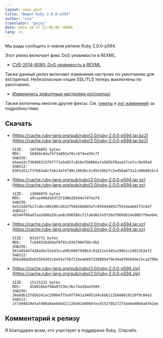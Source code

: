 ```yaml
---
layout: news_post
title: "Вышел Ruby 2.0.0-p594"
author: "usa"
translator: "gazay"
date: 2014-10-27 12:00:00 +0000
lang: ru
---
```


Мы рады сообщить о новом релизе Ruby 2.0.0-p594.

Этот релиз включает фикс DoS уязвимости в REXML.

* [CVE-2014-8080: DoS уязвимость в REXML](https://www.ruby-lang.org/ru/news/2014/10/27/rexml-dos-cve-2014-8080/)

Также данный релиз включает изменения настроек по умолчанию для ext/openssl.
Небезопасные опции SSL/TLS теперь выключены по умолчанию.

* [Изменились дефолтные настройки ext/openssl](https://www.ruby-lang.org/ru/news/2014/10/27/changing-default-settings-of-ext-openssl/)

Также включены многие другие фиксы.
См. [тикеты](https://bugs.ruby-lang.org/projects/ruby-200/issues?set_filter=1&amp;status_id=5)
и [лог изменений](https://svn.ruby-lang.org/repos/ruby/tags/v2_0_0_594/ChangeLog) за подробностями.

## Скачать

* [https://cache.ruby-lang.org/pub/ruby/2.0/ruby-2.0.0-p594.tar.bz2](https://cache.ruby-lang.org/pub/ruby/2.0/ruby-2.0.0-p594.tar.bz2)

      SIZE:   10756895 bytes
      MD5:    58469c0daf5f3a892a70cc674ea59c7f
      SHA256: e5aee3cf36898315f87771a5e657c81befb88b6afa585b70aaa57c47cc0e99a4
      SHA512: 8301a51c73fb63a8cfeb14af47d0c18b5bc3c45e3d62fc2ed56a673a1cd6b0015c41f275e70eb14a9e40036b1530977199321e05285e107a6adf58514bef1b3d

* [https://cache.ruby-lang.org/pub/ruby/2.0/ruby-2.0.0-p594.tar.gz](https://cache.ruby-lang.org/pub/ruby/2.0/ruby-2.0.0-p594.tar.gz)

      SIZE:   13606970 bytes
      MD5:    a9caa406da5d72f190e28344e747ee74
      SHA256: ee515dd7b17cdbc106396cd432f5662bb0b5afc05044469175914aab65f3c6e7
      SHA512: a6544f68a87aa3d00a59cee8c090386cf1fa6d6bfe5730af909d614e90bff9ee64c2cf9f542f7a43f8352b86e3945693504ffed6cefc57f736c6e26670ddb9ca

* [https://cache.ruby-lang.org/pub/ruby/2.0/ruby-2.0.0-p594.tar.xz](https://cache.ruby-lang.org/pub/ruby/2.0/ruby-2.0.0-p594.tar.xz)

      SIZE:   8316772 bytes
      MD5:    fc64932b4d4af0f91c03d7966fbbc9b2
      SHA256: 561465447428a5bc52ed3cca98c6067948b2c81811e1445a196b1c24913b3e72
      SHA512: d5ba88dd5eb3569203cbe91e75bf21bea6897338885479e34a839569de15ca2f09e4eff655636923892e9234a0f0b6a2c058442ebc1b13a3d2ddced25bd88fa8

* [https://cache.ruby-lang.org/pub/ruby/2.0/ruby-2.0.0-p594.zip](https://cache.ruby-lang.org/pub/ruby/2.0/ruby-2.0.0-p594.zip)

      SIZE:   15125232 bytes
      MD5:    d5801bbe794a07236c3bcf4a28ad3509
      SHA256: 38a8db127d5b241ac2090ef75e9f7941a34851d4c6b61135b88019129f9c04a3
      SHA512: 1f7d94029e5af480a0ae0ebd21129a01b0066fecd15278b272754e6e80b6a6fb1ded53fd1288e7375a17021d482a59b40414270923c2ecfb06999ea66a91fc54

## Комментарий к релизу

Я благодарен всем, кто участвует в поддержке Ruby.
Спасибо.
